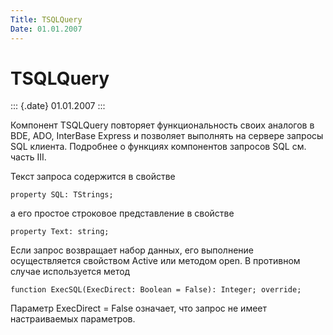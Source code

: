 ```yaml
---
Title: TSQLQuery
Date: 01.01.2007
---
```



TSQLQuery
=========

::: {.date}
01.01.2007
:::

Компонент TSQLQuery повторяет функциональность своих аналогов в BDE,
ADO, InterBase Express и позволяет выполнять на сервере запросы SQL
клиента. Подробнее о функциях компонентов запросов SQL см. часть III.

Текст запроса содержится в свойстве

    property SQL: TStrings;

а его простое строковое представление в свойстве

    property Text: string;

Если запрос возвращает набор данных, его выполнение осуществляется
свойством Active или методом open. В противном случае используется метод

    function ExecSQL(ExecDirect: Boolean = False): Integer; override;

Параметр ExecDirect = False означает, что запрос не имеет настраиваемых
параметров.

